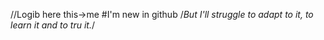 
<!---
Llogib/Llogib is a ✨ special ✨ repository because its `README.md` (this file) appears on your GitHub profile.
You can click the Preview link to take a look at your changes.
--->

//Logib here
this->me
#I'm new in github
/*But I'll struggle to adapt to it, 
  to learn it and to tru it.*/
